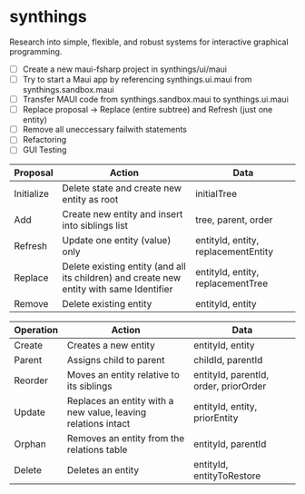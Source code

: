# synthings

Research into simple, flexible, and robust systems for interactive graphical programming.

- [ ] Create a new maui-fsharp project in synthings/ui/maui
- [ ] Try to start a Maui app by referencing synthings.ui.maui from synthings.sandbox.maui
- [ ] Transfer MAUI code from synthings.sandbox.maui to synthings.ui.maui
- [ ] Replace proposal -> Replace (entire subtree) and Refresh (just one entity)
- [ ] Remove all uneccessary failwith statements
- [ ] Refactoring
- [ ] GUI Testing

| Proposal | Action | Data |
|---|---|---|
| Initialize | Delete state and create new entity as root | initialTree |
| Add | Create new entity and insert into siblings list | tree, parent, order |
| Refresh | Update one entity (value) only | entityId, entity, replacementEntity |
| Replace | Delete existing entity (and all its children) and create new entity with same Identifier | entityId, entity, replacementTree |
| Remove | Delete existing entity | entityId, entity |

| Operation | Action | Data |
|---|---|---|
| Create | Creates a new entity | entityId, entity |
| Parent | Assigns child to parent | childId, parentId |
| Reorder | Moves an entity relative to its siblings | entityId, parentId, order, priorOrder |
| Update | Replaces an entity with a new value, leaving relations intact | entityId, entity, priorEntity |
| Orphan | Removes an entity from the relations table | entityId, parentId |
| Delete | Deletes an entity | entityId, entityToRestore |
